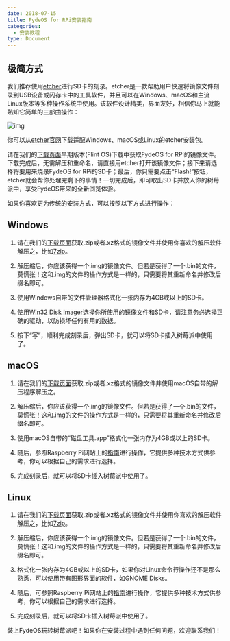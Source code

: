 ```yaml
---
date: 2018-07-15
title: FydeOS for RPi安装指南
categories:
  - 安装教程
type: Document
---
```


## 极简方式

我们推荐使用[etcher](https://etcher.io/)进行SD卡的刻录。etcher是一款帮助用户快速将镜像文件刻录到USB设备或闪存卡中的工具软件，并且可以在Windows、macOS和主流Linux版本等多种操作系统中使用。该软件设计精美，界面友好，相信你马上就能熟知它简单的三部曲操作：

![img](https://fydeos.com/wp-content/uploads/2016/11/etcher-1.gif)

你可以从[etcher官网](https://etcher.io/)下载适配Windows、macOS或Linux的etcher安装包。

请在我们的[下载页面](https://fydeos.com/download/)早期版本(Flint OS)下载中获取FydeOS for RPi的镜像文件。下载完成后，无需解压和重命名，请直接用etcher打开该镜像文件；接下来请选择将要用来烧录FydeOS for RPi的SD卡；最后，你只需要点击“Flash!”按钮，etcher就会帮你处理完剩下的事情！一切完成后，即可取出SD卡并放入你的树莓派中，享受FydeOS带来的全新浏览体验。

如果你喜欢更为传统的安装方式，可以按照以下方式进行操作：

## Windows

1. 请在我们的[下载页面](https://fydeos.com/download/)获取.zip或者.xz格式的镜像文件并使用你喜欢的解压软件解压之，比如[7zip](https://www.7-zip.org/download.html)。

2. 解压缩后，你应该获得一个.img的镜像文件。但若是获得了一个.bin的文件，莫慌张！这和.img的文件的操作方式是一样的，只需要将其重新命名并修改后缀名即可。

3. 使用Windows自带的文件管理器格式化一张内存为4GB或以上的SD卡。

4. 使用[Win32 Disk Imager](https://sourceforge.net/projects/win32diskimager/)选择你所使用的镜像文件和SD卡，请注意务必选择正确的驱动，以防损坏任何有用的数据。

5. 按下“写”，顺利完成刻录后，弹出SD卡，就可以将SD卡插入树莓派中使用了。

## macOS

1. 请在我们的[下载页面](https://fydeos.com/download/)获取.zip或者.xz格式的镜像文件并使用macOS自带的解压程序解压之。

2. 解压缩后，你应该获得一个.img的镜像文件。但若是获得了一个.bin的文件，莫慌张！这和.img的文件的操作方式是一样的，只需要将其重新命名并修改后缀名即可。

3. 使用macOS自带的“磁盘工具.app”格式化一张内存为4GB或以上的SD卡。

4. 随后，参照Raspberry Pi网站上的[指南](https://www.raspberrypi.org/documentation/installation/installing-images/mac.md)进行操作，它提供多种技术方式供参考，你可以根据自己的需求进行选择。

4. 完成刻录后，就可以将SD卡插入树莓派中使用了。

## Linux

1. 请在我们的[下载页面](https://fydeos.com/download/)获取.zip或者.xz格式的镜像文件并使用你喜欢的解压软件解压之，比如[7zip](https://www.7-zip.org/download.html)。

2. 解压缩后，你应该获得一个.img的镜像文件。但若是获得了一个.bin的文件，莫慌张！这和.img的文件的操作方式是一样的，只需要将其重新命名并修改后缀名即可。

3. 格式化一张内存为4GB或以上的SD卡，如果你对Linux命令行操作还不是那么熟悉，可以使用带有图形界面的软件，如GNOME Disks。

4. 随后，可参照Raspberry Pi网站上的[指南](https://www.raspberrypi.org/documentation/installation/installing-images/mac.md)进行操作，它提供多种技术方式供参考，你可以根据自己的需求进行选择。

5. 完成刻录后，就可以将SD卡插入树莓派中使用了。

装上FydeOS玩转树莓派吧！如果你在安装过程中遇到任何问题，欢迎联系我们！